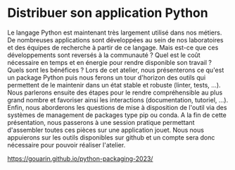 # Distribuer son application Python

Le langage Python est maintenant très largement utilisé dans nos métiers. De nombreuses applications sont développées au sein de nos laboratoires et des équipes de recherche à partir de ce langage. Mais est-ce que ces développements sont reversés à la communauté ? Quel est le coût nécessaire en temps et en énergie pour rendre disponible son travail ? Quels sont les bénéfices ?
Lors de cet atelier, nous présenterons ce qu'est un package Python puis nous ferons un tour d'horizon des outils qui permettent de le maintenir dans un état stable et robuste (linter, tests, ...). Nous parlerons ensuite des étapes pour le rendre compréhensible au plus grand nombre et favoriser ainsi les interactions (documentation, tutoriel, ...). Enfin, nous aborderons les questions de mise à disposition de l'outil via des systèmes de management de packages type pip ou conda.
A la fin de cette présentation, nous passerons à une session pratique permettant d'assembler toutes ces pièces sur une application jouet. Nous nous appuierons sur les outils disponibles sur github et un compte sera donc nécessaire pour pouvoir réaliser l'atelier.

https://gouarin.github.io/python-packaging-2023/